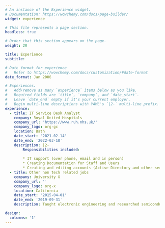 ```yaml
---
# An instance of the Experience widget.
# Documentation: https://wowchemy.com/docs/page-builder/
widget: experience

# This file represents a page section.
headless: true

# Order that this section appears on the page.
weight: 20

title: Experience
subtitle:

# Date format for experience
#   Refer to https://wowchemy.com/docs/customization/#date-format
date_format: Jan 2006

# Experiences.
#   Add/remove as many `experience` items below as you like.
#   Required fields are `title`, `company`, and `date_start`.
#   Leave `date_end` empty if it's your current employer.
#   Begin multi-line descriptions with YAML's `|2-` multi-line prefix.
experience:
  - title: IT Service Desk Analyst
    company: Royal United Hospitals
    company_url: 'https://www.ruh.nhs.uk/'
    company_logo: org-gc
    location: Bath
    date_start: '2021-02-14'
    date_end: '2022-03-18'
    description: |2-
        Responsibilities included:
        
        * IT support (over phone, email and in person)
        * Creating Documentation for Staff and Users
        * Creating and editing accounts (Active Directory and other services)
  - title: Other non tech related jobs
    company: University X
    company_url: ''
    company_logo: org-x
    location: California
    date_start: '2015-04-01'
    date_end: '2019-09-31'
    description: Taught electronic engineering and researched semiconductor physics.

design:
  columns: '1'
---
```

